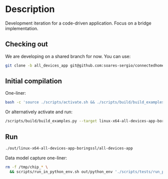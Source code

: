 # Description

Development iteration for a code-driven application. Focus on a bridge
implementation.

## Checking out

We are developing on a shared branch for now. You can use:

```sh
git clone -b all_devices_app git@github.com:soares-sergio/connectedhomeip.git connectedhomeip-all-devices
```

## Initial compilation

One-liner:

```sh
bash -c 'source ./scripts/activate.sh && ./scripts/build/build_examples.py --target linux-x64-all-devices-app-boringssl build'
```

Or alternatively activate and run:

```sh
/scripts/build/build_examples.py --target linux-x64-all-devices-app-boringssl
```

## Run

```sh
./out/linux-x64-all-devices-app-boringssl/all-devices-app
```

Data model capture one-liner:

```sh
rm -f /tmp/chip_* \
  && scripts/run_in_python_env.sh out/python_env './scripts/tests/run_python_test.py --app ./out/linux-x64-all-devices-app-boringssl/all-devices-app --app-args "--trace-to json:log" --script src/python_testing/TC_DeviceBasicComposition.py --script-args "--manual-code 34970112332 --tests test_TC_IDM_12_1"'
```
